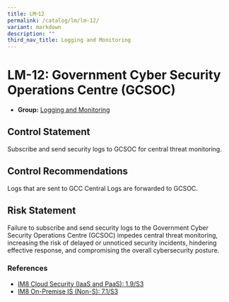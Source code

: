 ```yaml
---
title: LM᠆12
permalink: /catalog/lm/lm-12/
variant: markdown
description: ""
third_nav_title: Logging and Monitoring
---
```

# LM-12: Government Cyber Security Operations Centre (GCSOC)

* **Group:** [Logging and Monitoring](/catalog/lm)

## Control Statement

Subscribe and send security logs to GCSOC for central threat monitoring.

## Control Recommendations

Logs that are sent to GCC Central Logs are forwarded to GCSOC.

## Risk Statement

Failure to subscribe and send security logs to the Government Cyber Security Operations Centre (GCSOC) impedes central threat monitoring, increasing the risk of delayed or unnoticed security incidents, hindering effective response, and compromising the overall cybersecurity posture.



### References


 * [IM8 Cloud Security (IaaS and PaaS): 1.9/S3](https://intranet.mof.gov.sg/portal/IM/Themes/IT-Management/Cloud/Topics/Cloud-Security.aspx)
 * [IM8 On-Premise IS (Non-S): 7.1/S3](https://intranet.mof.gov.sg/portal/IM/Themes/IT-Management/On-Premise/Topics/Infrastructure-Security-(For-Non-S).aspx)